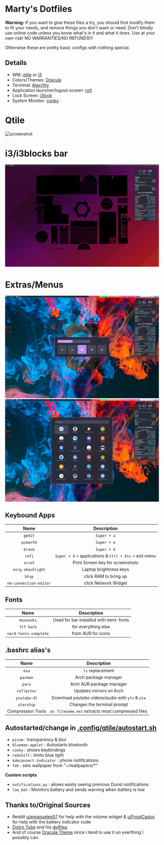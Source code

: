 # Marty's Dotfiles

**Warning:** If you want to give these files a try, you should first modify them to fit your needs, and remove things you don’t want or need. Don’t blindly use online code unless you know what's in it and what it does. Use at your own risk! NO WARRANTIES/NO REFUNDS!!!

Otherwise these are pretty basic configs with nothing special.

## Details

- WM: [qtile](http://www.qtile.org) or [i3](https://i3wm.org/docs/)
- Colors/Themes: [Dracula](https://draculatheme.com)
- Terminal: [Alacritty](https://github.com/alacritty/alacritty)
- Application launcher/logout screen: [rofi](https://github.com/davatorium/rofi)
- Lock Screen: [i3lock](https://i3wm.org/i3lock/)
- System Monitor: [conky](<https://en.wikipedia.org/wiki/Conky_(software)>)

# Qtile

![screenshot](.screenshots/qtile.png)

# i3/i3blocks bar

![screenshot](.screenshots/i3.png)

# Extras/Menus

![screenshot](.screenshots/logout-menu.png)
![screenshot](.screenshots/apps-menu.png)

## Keybound Apps

|          Name          |                      Description                      |
| :--------------------: | :---------------------------------------------------: |
|        `gedit`         |                      `Super + a`                      |
|       `pcmanfm`        |                      `Super + e`                      |
|        `brave`         |                      `Super + b`                      |
|         `rofi`         | `Super + d` = applications & `Ctrl + Esc` = exit menu |
|        `scrot`         |           Print Screen key for screenshots            |
|   `xorg-xbacklight`    |                Laptop brightness keys                 |
|         `btop`         |                 click RAM to bring up                 |
| `nm-connection-editor` |                 click Network Widget                  |

## Fonts

|         Name          |              Description               |
| :-------------------: | :------------------------------------: |
|      `mononoki`       | Used for bar installed with nerd-fonts |
|      `ttf-hack`       |          for everything else           |
| `nerd-fonts-complete` |           from AUR for icons           |

## .bashrc alias's

|       Name        |                   Description                    |
| :---------------: | :----------------------------------------------: |
|       `exa`       |                 `ls` replacement                 |
|     `pacman`      |               Arch package manager               |
|      `paru`       |             Arch AUR package manager             |
|    `reflector`    |             Updates mirrors on Arch              |
|   `youtube-dl`    | Download youtube videos/audio with `ytv` & `yta` |
|    `starship`     |           Changes the terminal prompt            |
| Compression Tools | `ex filename.ext` extracts most compressed files |

## Autostarted/change in [.config/qtile/autostart.sh](https://github.com/Marty1820/dotfiles/blob/master/.config/qtile/autostart.sh)

- `picom` : transparency & blur
- `blueman-applet` : Autostarts bluetooth
- `conky` : shows keybindings
- `redshift` : limits blue light
- `kdeconnect-indicator` : phone notifications
- `feh` : sets wallpaper from "~/wallpapers/\*"

**Custom scripts**

- `notifications.py` : allows easily seeing previous Dunst notifications
- `low_bat` : Monitors battery and sends warning when battery is low

## Thanks to/Original Sources

- Reddit [u/emanuelep57](https://www.reddit.com/user/emanuelep57) for help with the volume widget & [u/FrostCastor](https://www.reddit.com/user/FrostCastor) for help with the battery indicator code
- [Distro Tube](https://distro.tube/) and his [dotfiles](https://gitlab.com/dwt1/dotfiles)
- And of course [Dracula Theme](https://github.com/dracula/dracula-theme) since I tend to use it on everthing I possibly can.
